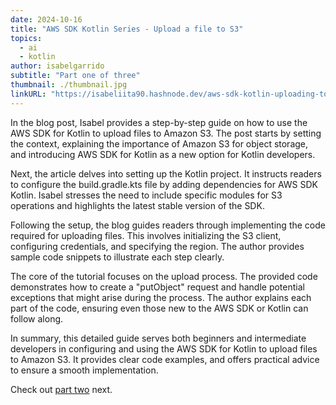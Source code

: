 ```yaml
---
date: 2024-10-16
title: "AWS SDK Kotlin Series - Upload a file to S3"
topics:
  - ai
  - kotlin
author: isabelgarrido
subtitle: "Part one of three"
thumbnail: ./thumbnail.jpg
linkURL: "https://isabeliita90.hashnode.dev/aws-sdk-kotlin-uploading-to-s3"
---
```


In the blog post, Isabel provides a step-by-step guide on how to use the AWS SDK for Kotlin to upload files to Amazon S3. The post starts by setting the context, explaining the importance of Amazon S3 for object storage, and introducing AWS SDK for Kotlin as a new option for Kotlin developers.

Next, the article delves into setting up the Kotlin project. It instructs readers to configure the build.gradle.kts file by adding dependencies for AWS SDK Kotlin. Isabel stresses the need to include specific modules for S3 operations and highlights the latest stable version of the SDK.

Following the setup, the blog guides readers through implementing the code required for uploading files. This involves initializing the S3 client, configuring credentials, and specifying the region. The author provides sample code snippets to illustrate each step clearly.

The core of the tutorial focuses on the upload process. The provided code demonstrates how to create a "putObject" request and handle potential exceptions that might arise during the process. The author explains each part of the code, ensuring even those new to the AWS SDK or Kotlin can follow along.

In summary, this detailed guide serves both beginners and intermediate developers in configuring and using the AWS SDK for Kotlin to upload files to Amazon S3. It provides clear code examples, and offers practical advice to ensure a smooth implementation.

Check out [part two](../upload-a-file-to-s3-unit-test/) next.
